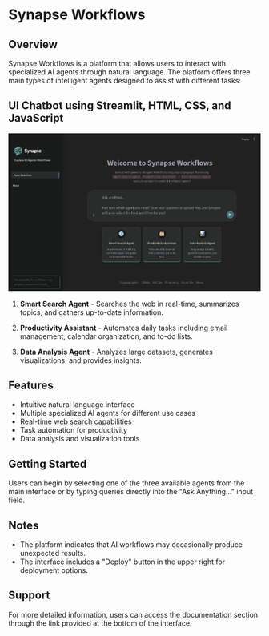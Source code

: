# Synapse Workflows

## Overview
Synapse Workflows is a platform that allows users to interact with specialized AI agents through natural language. The platform offers three main types of intelligent agents designed to assist with different tasks:

## UI Chatbot using Streamlit, HTML, CSS, and JavaScript
![alt text](./assets/main_page.png)

1. **Smart Search Agent** - Searches the web in real-time, summarizes topics, and gathers up-to-date information.

2. **Productivity Assistant** - Automates daily tasks including email management, calendar organization, and to-do lists.

3. **Data Analysis Agent** - Analyzes large datasets, generates visualizations, and provides insights.

## Features
- Intuitive natural language interface
- Multiple specialized AI agents for different use cases
- Real-time web search capabilities
- Task automation for productivity
- Data analysis and visualization tools

## Getting Started
Users can begin by selecting one of the three available agents from the main interface or by typing queries directly into the "Ask Anything..." input field.

## Notes
- The platform indicates that AI workflows may occasionally produce unexpected results.
- The interface includes a "Deploy" button in the upper right for deployment options.

## Support
For more detailed information, users can access the documentation section through the link provided at the bottom of the interface.